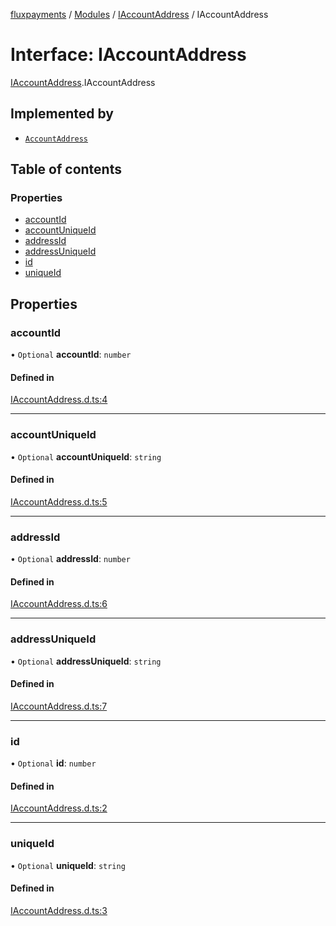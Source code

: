 [fluxpayments](../README.md) / [Modules](../modules.md) / [IAccountAddress](../modules/IAccountAddress.md) / IAccountAddress

# Interface: IAccountAddress

[IAccountAddress](../modules/IAccountAddress.md).IAccountAddress

## Implemented by

- [`AccountAddress`](../classes/AccountAddress.AccountAddress.md)

## Table of contents

### Properties

- [accountId](IAccountAddress.IAccountAddress.md#accountid)
- [accountUniqueId](IAccountAddress.IAccountAddress.md#accountuniqueid)
- [addressId](IAccountAddress.IAccountAddress.md#addressid)
- [addressUniqueId](IAccountAddress.IAccountAddress.md#addressuniqueid)
- [id](IAccountAddress.IAccountAddress.md#id)
- [uniqueId](IAccountAddress.IAccountAddress.md#uniqueid)

## Properties

### accountId

• `Optional` **accountId**: `number`

#### Defined in

[IAccountAddress.d.ts:4](https://github.com/fluxpayments1/fluxpayments_api_ts/blob/9609e484c70f186a5a550a3dda98242216167278/src/types/flux_types/IAccountAddress.d.ts#L4)

___

### accountUniqueId

• `Optional` **accountUniqueId**: `string`

#### Defined in

[IAccountAddress.d.ts:5](https://github.com/fluxpayments1/fluxpayments_api_ts/blob/9609e484c70f186a5a550a3dda98242216167278/src/types/flux_types/IAccountAddress.d.ts#L5)

___

### addressId

• `Optional` **addressId**: `number`

#### Defined in

[IAccountAddress.d.ts:6](https://github.com/fluxpayments1/fluxpayments_api_ts/blob/9609e484c70f186a5a550a3dda98242216167278/src/types/flux_types/IAccountAddress.d.ts#L6)

___

### addressUniqueId

• `Optional` **addressUniqueId**: `string`

#### Defined in

[IAccountAddress.d.ts:7](https://github.com/fluxpayments1/fluxpayments_api_ts/blob/9609e484c70f186a5a550a3dda98242216167278/src/types/flux_types/IAccountAddress.d.ts#L7)

___

### id

• `Optional` **id**: `number`

#### Defined in

[IAccountAddress.d.ts:2](https://github.com/fluxpayments1/fluxpayments_api_ts/blob/9609e484c70f186a5a550a3dda98242216167278/src/types/flux_types/IAccountAddress.d.ts#L2)

___

### uniqueId

• `Optional` **uniqueId**: `string`

#### Defined in

[IAccountAddress.d.ts:3](https://github.com/fluxpayments1/fluxpayments_api_ts/blob/9609e484c70f186a5a550a3dda98242216167278/src/types/flux_types/IAccountAddress.d.ts#L3)
